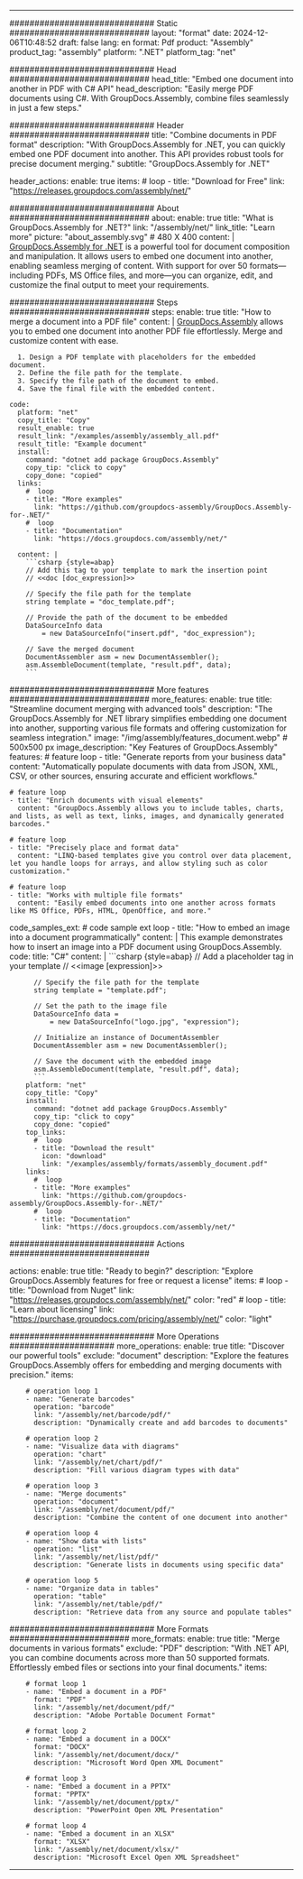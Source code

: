 



---
############################# Static ############################
layout: "format"
date:  2024-12-06T10:48:52
draft: false
lang: en
format: Pdf
product: "Assembly"
product_tag: "assembly"
platform: ".NET"
platform_tag: "net"

############################# Head ############################
head_title: "Embed one document into another in PDF with C# API"
head_description: "Easily merge PDF documents using C#. With GroupDocs.Assembly, combine files seamlessly in just a few steps."

############################# Header ############################
title: "Combine documents in PDF format" 
description: "With GroupDocs.Assembly for .NET, you can quickly embed one PDF document into another. This API provides robust tools for precise document merging."
subtitle: "GroupDocs.Assembly for .NET" 

header_actions:
  enable: true
  items:
    #  loop
    - title: "Download for Free"
      link: "https://releases.groupdocs.com/assembly/net/"
      
############################# About ############################
about:
    enable: true
    title: "What is GroupDocs.Assembly for .NET?"
    link: "/assembly/net/"
    link_title: "Learn more"
    picture: "about_assembly.svg" # 480 X 400
    content: |
       [GroupDocs.Assembly for .NET](/assembly/net/) is a powerful tool for document composition and manipulation. It allows users to embed one document into another, enabling seamless merging of content. With support for over 50 formats—including PDFs, MS Office files, and more—you can organize, edit, and customize the final output to meet your requirements.

############################# Steps ############################
steps:
    enable: true
    title: "How to merge a document into a PDF file"
    content: |
      [GroupDocs.Assembly](/assembly/net/) allows you to embed one document into another PDF file effortlessly. Merge and customize content with ease.
      
      1. Design a PDF template with placeholders for the embedded document.
      2. Define the file path for the template.
      3. Specify the file path of the document to embed.
      4. Save the final file with the embedded content.
   
    code:
      platform: "net"
      copy_title: "Copy"
      result_enable: true
      result_link: "/examples/assembly/assembly_all.pdf"
      result_title: "Example document"
      install:
        command: "dotnet add package GroupDocs.Assembly"
        copy_tip: "click to copy"
        copy_done: "copied"
      links:
        #  loop
        - title: "More examples"
          link: "https://github.com/groupdocs-assembly/GroupDocs.Assembly-for-.NET/"
        #  loop
        - title: "Documentation"
          link: "https://docs.groupdocs.com/assembly/net/"
          
      content: |
        ```csharp {style=abap}
        // Add this tag to your template to mark the insertion point
        // <<doc [doc_expression]>>

        // Specify the file path for the template
        string template = "doc_template.pdf";

        // Provide the path of the document to be embedded
        DataSourceInfo data 
            = new DataSourceInfo("insert.pdf", "doc_expression");

        // Save the merged document
        DocumentAssembler asm = new DocumentAssembler();
        asm.AssembleDocument(template, "result.pdf", data);
        ```            

############################# More features ############################
more_features:
  enable: true
  title: "Streamline document merging with advanced tools"
  description: "The GroupDocs.Assembly for .NET library simplifies embedding one document into another, supporting various file formats and offering customization for seamless integration."
  image: "/img/assembly/features_document.webp" # 500x500 px
  image_description: "Key Features of GroupDocs.Assembly"
  features:
    # feature loop
    - title: "Generate reports from your business data"
      content: "Automatically populate documents with data from JSON, XML, CSV, or other sources, ensuring accurate and efficient workflows."

    # feature loop
    - title: "Enrich documents with visual elements"
      content: "GroupDocs.Assembly allows you to include tables, charts, and lists, as well as text, links, images, and dynamically generated barcodes."

    # feature loop
    - title: "Precisely place and format data"
      content: "LINQ-based templates give you control over data placement, let you handle loops for arrays, and allow styling such as color customization."

    # feature loop
    - title: "Works with multiple file formats"
      content: "Easily embed documents into one another across formats like MS Office, PDFs, HTML, OpenOffice, and more."
      
  code_samples_ext:
    # code sample ext loop
    - title: "How to embed an image into a document programmatically"
      content: |
        This example demonstrates how to insert an image into a PDF document using GroupDocs.Assembly.
      code:
        title: "C#"
        content: |
          ```csharp {style=abap}
          // Add a placeholder tag in your template
          // <<image [expression]>>

          // Specify the file path for the template
          string template = "template.pdf";

          // Set the path to the image file
          DataSourceInfo data =
              = new DataSourceInfo("logo.jpg", "expression");

          // Initialize an instance of DocumentAssembler
          DocumentAssembler asm = new DocumentAssembler();

          // Save the document with the embedded image
          asm.AssembleDocument(template, "result.pdf", data);
          ```
        platform: "net"
        copy_title: "Copy"
        install:
          command: "dotnet add package GroupDocs.Assembly"
          copy_tip: "click to copy"
          copy_done: "copied"
        top_links:
          #  loop
          - title: "Download the result"
            icon: "download"
            link: "/examples/assembly/formats/assembly_document.pdf"
        links:
          #  loop
          - title: "More examples"
            link: "https://github.com/groupdocs-assembly/GroupDocs.Assembly-for-.NET/"
          #  loop
          - title: "Documentation"
            link: "https://docs.groupdocs.com/assembly/net/"
            

            


############################# Actions ############################

actions:
  enable: true
  title: "Ready to begin?"
  description: "Explore GroupDocs.Assembly features for free or request a license"
  items:
    #  loop
    - title: "Download from Nuget"
      link: "https://releases.groupdocs.com/assembly/net/"
      color: "red"
        #  loop
    - title: "Learn about licensing"
      link: "https://purchase.groupdocs.com/pricing/assembly/net/"
      color: "light"


############################# More Operations #####################
more_operations:
    enable: true
    title: "Discover our powerful tools"
    exclude: "document"
    description: "Explore the features GroupDocs.Assembly offers for embedding and merging documents with precision."
    items: 
          
        # operation loop 1
        - name: "Generate barcodes"
          operation: "barcode"
          link: "/assembly/net/barcode/pdf/"
          description: "Dynamically create and add barcodes to documents"

        # operation loop 2
        - name: "Visualize data with diagrams"
          operation: "chart"
          link: "/assembly/net/chart/pdf/"
          description: "Fill various diagram types with data"

        # operation loop 3
        - name: "Merge documents"
          operation: "document"
          link: "/assembly/net/document/pdf/"
          description: "Combine the content of one document into another"

        # operation loop 4
        - name: "Show data with lists"
          operation: "list"
          link: "/assembly/net/list/pdf/"
          description: "Generate lists in documents using specific data"

        # operation loop 5
        - name: "Organize data in tables"
          operation: "table"
          link: "/assembly/net/table/pdf/"
          description: "Retrieve data from any source and populate tables"
         
          
############################# More Formats ########################
more_formats:
    enable: true
    title: "Merge documents in various formats"
    exclude: "PDF"
    description: "With .NET API, you can combine documents across more than 50 supported formats. Effortlessly embed files or sections into your final documents."
    items: 
          
        # format loop 1
        - name: "Embed a document in a PDF"
          format: "PDF"
          link: "/assembly/net/document/pdf/"
          description: "Adobe Portable Document Format"
          
        # format loop 2
        - name: "Embed a document in a DOCX"
          format: "DOCX"
          link: "/assembly/net/document/docx/"
          description: "Microsoft Word Open XML Document"
          
        # format loop 3
        - name: "Embed a document in a PPTX"
          format: "PPTX"
          link: "/assembly/net/document/pptx/"
          description: "PowerPoint Open XML Presentation"
          
        # format loop 4
        - name: "Embed a document in an XLSX"
          format: "XLSX"
          link: "/assembly/net/document/xlsx/"
          description: "Microsoft Excel Open XML Spreadsheet"


          

---